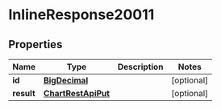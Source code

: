 # InlineResponse20011

## Properties
Name | Type | Description | Notes
------------ | ------------- | ------------- | -------------
**id** | [**BigDecimal**](BigDecimal.md) |  |  [optional]
**result** | [**ChartRestApiPut**](ChartRestApiPut.md) |  |  [optional]

